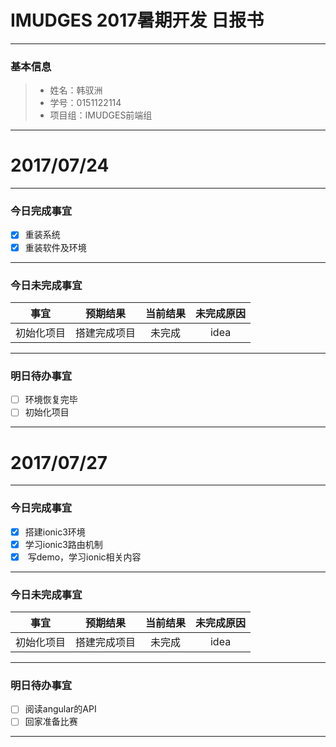 # IMUDGES 2017暑期开发 日报书
-------


### 基本信息
> * 姓名：韩驭洲
> * 学号：0151122114
> * 项目组：IMUDGES前端组

-------


# 2017/07/24

-------

### 今日完成事宜
- [x]  重装系统
- [x]  重装软件及环境

-----
### 今日未完成事宜


| 事宜     |预期结果| 当前结果  | 未完成原因   | 
| :--------:   | :-----:  | :-----:  | :----:  |
| 初始化项目 | 搭建完成项目 |  未完成  | idea |


------
### 明日待办事宜
- [ ] 环境恢复完毕
- [ ] 初始化项目

-------


# 2017/07/27

-------

### 今日完成事宜
- [x]  搭建ionic3环境
- [x]  学习ionic3路由机制
- [x]  写demo，学习ionic相关内容

-----
### 今日未完成事宜


| 事宜     |预期结果| 当前结果  | 未完成原因   | 
| :--------:   | :-----:  | :-----:  | :----:  |
| 初始化项目 | 搭建完成项目 |  未完成  | idea |


------
### 明日待办事宜
- [ ] 阅读angular的API
- [ ] 回家准备比赛

-------
